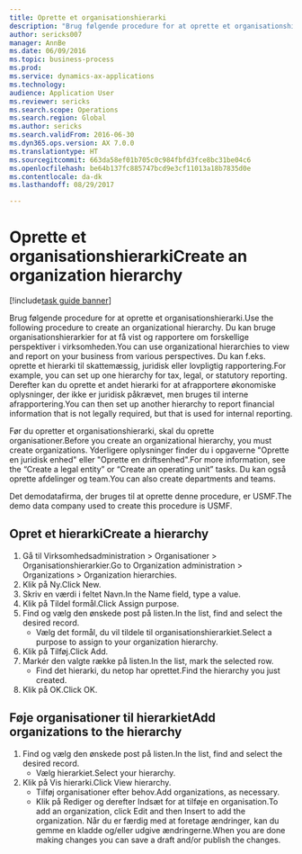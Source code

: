 ```yaml
--- 
title: Oprette et organisationshierarki
description: "Brug følgende procedure for at oprette et organisationshierarki."
author: sericks007
manager: AnnBe
ms.date: 06/09/2016
ms.topic: business-process
ms.prod: 
ms.service: dynamics-ax-applications
ms.technology: 
audience: Application User
ms.reviewer: sericks
ms.search.scope: Operations
ms.search.region: Global
ms.author: sericks
ms.search.validFrom: 2016-06-30
ms.dyn365.ops.version: AX 7.0.0
ms.translationtype: HT
ms.sourcegitcommit: 663da58ef01b705c0c984fbfd3fce8bc31be04c6
ms.openlocfilehash: be64b137fc885747bcd9e3cf11013a18b7835d0e
ms.contentlocale: da-dk
ms.lasthandoff: 08/29/2017

---
```

# <a name="create-an-organization-hierarchy"></a><span data-ttu-id="1b6ca-103">Oprette et organisationshierarki</span><span class="sxs-lookup"><span data-stu-id="1b6ca-103">Create an organization hierarchy</span></span>

[!include[task guide banner](../../includes/task-guide-banner.md)]

<span data-ttu-id="1b6ca-104">Brug følgende procedure for at oprette et organisationshierarki.</span><span class="sxs-lookup"><span data-stu-id="1b6ca-104">Use the following procedure to create an organizational hierarchy.</span></span> <span data-ttu-id="1b6ca-105">Du kan bruge organisationshierarkier for at få vist og rapportere om forskellige perspektiver i virksomheden.</span><span class="sxs-lookup"><span data-stu-id="1b6ca-105">You can use organizational hierarchies to view and report on your business from various perspectives.</span></span> <span data-ttu-id="1b6ca-106">Du kan f.eks. oprette et hierarki til skattemæssig, juridisk eller lovpligtig rapportering.</span><span class="sxs-lookup"><span data-stu-id="1b6ca-106">For example, you can set up one hierarchy for tax, legal, or statutory reporting.</span></span> <span data-ttu-id="1b6ca-107">Derefter kan du oprette et andet hierarki for at afrapportere økonomiske oplysninger, der ikke er juridisk påkrævet, men bruges til interne afrapportering.</span><span class="sxs-lookup"><span data-stu-id="1b6ca-107">You can then set up another hierarchy to report financial information that is not legally required, but that is used for internal reporting.</span></span> 



<span data-ttu-id="1b6ca-108">Før du opretter et organisationshierarki, skal du oprette organisationer.</span><span class="sxs-lookup"><span data-stu-id="1b6ca-108">Before you create an organizational hierarchy, you must create organizations.</span></span> <span data-ttu-id="1b6ca-109">Yderligere oplysninger finder du i opgaverne "Oprette en juridisk enhed" eller "Oprette en driftsenhed".</span><span class="sxs-lookup"><span data-stu-id="1b6ca-109">For more information, see the “Create a legal entity” or “Create an operating unit” tasks.</span></span> <span data-ttu-id="1b6ca-110">Du kan også oprette afdelinger og team.</span><span class="sxs-lookup"><span data-stu-id="1b6ca-110">You can also create departments and teams.</span></span> 



<span data-ttu-id="1b6ca-111">Det demodatafirma, der bruges til at oprette denne procedure, er USMF.</span><span class="sxs-lookup"><span data-stu-id="1b6ca-111">The demo data company used to create this procedure is USMF.</span></span>


## <a name="create-a-hierarchy"></a><span data-ttu-id="1b6ca-112">Opret et hierarki</span><span class="sxs-lookup"><span data-stu-id="1b6ca-112">Create a hierarchy</span></span>
1. <span data-ttu-id="1b6ca-113">Gå til Virksomhedsadministration > Organisationer > Organisationshierarkier.</span><span class="sxs-lookup"><span data-stu-id="1b6ca-113">Go to Organization administration > Organizations > Organization hierarchies.</span></span>
2. <span data-ttu-id="1b6ca-114">Klik på Ny.</span><span class="sxs-lookup"><span data-stu-id="1b6ca-114">Click New.</span></span>
3. <span data-ttu-id="1b6ca-115">Skriv en værdi i feltet Navn.</span><span class="sxs-lookup"><span data-stu-id="1b6ca-115">In the Name field, type a value.</span></span>
4. <span data-ttu-id="1b6ca-116">Klik på Tildel formål.</span><span class="sxs-lookup"><span data-stu-id="1b6ca-116">Click Assign purpose.</span></span>
5. <span data-ttu-id="1b6ca-117">Find og vælg den ønskede post på listen.</span><span class="sxs-lookup"><span data-stu-id="1b6ca-117">In the list, find and select the desired record.</span></span>
    * <span data-ttu-id="1b6ca-118">Vælg det formål, du vil tildele til organisationshierarkiet.</span><span class="sxs-lookup"><span data-stu-id="1b6ca-118">Select a purpose to assign to your organization hierarchy.</span></span>  
6. <span data-ttu-id="1b6ca-119">Klik på Tilføj.</span><span class="sxs-lookup"><span data-stu-id="1b6ca-119">Click Add.</span></span>
7. <span data-ttu-id="1b6ca-120">Markér den valgte række på listen.</span><span class="sxs-lookup"><span data-stu-id="1b6ca-120">In the list, mark the selected row.</span></span>
    * <span data-ttu-id="1b6ca-121">Find det hierarki, du netop har oprettet.</span><span class="sxs-lookup"><span data-stu-id="1b6ca-121">Find the hierarchy you just created.</span></span>  
8. <span data-ttu-id="1b6ca-122">Klik på OK.</span><span class="sxs-lookup"><span data-stu-id="1b6ca-122">Click OK.</span></span>

## <a name="add-organizations-to-the-hierarchy"></a><span data-ttu-id="1b6ca-123">Føje organisationer til hierarkiet</span><span class="sxs-lookup"><span data-stu-id="1b6ca-123">Add organizations to the hierarchy</span></span>
1. <span data-ttu-id="1b6ca-124">Find og vælg den ønskede post på listen.</span><span class="sxs-lookup"><span data-stu-id="1b6ca-124">In the list, find and select the desired record.</span></span>
    * <span data-ttu-id="1b6ca-125">Vælg hierarkiet.</span><span class="sxs-lookup"><span data-stu-id="1b6ca-125">Select your hierarchy.</span></span>  
2. <span data-ttu-id="1b6ca-126">Klik på Vis hierarki.</span><span class="sxs-lookup"><span data-stu-id="1b6ca-126">Click View hierarchy.</span></span>
    * <span data-ttu-id="1b6ca-127">Tilføj organisationer efter behov.</span><span class="sxs-lookup"><span data-stu-id="1b6ca-127">Add organizations, as necessary.</span></span>  
    * <span data-ttu-id="1b6ca-128">Klik på Rediger og derefter Indsæt for at tilføje en organisation.</span><span class="sxs-lookup"><span data-stu-id="1b6ca-128">To add an organization, click Edit and then Insert to add the organization.</span></span>     <span data-ttu-id="1b6ca-129">Når du er færdig med at foretage ændringer, kan du gemme en kladde og/eller udgive ændringerne.</span><span class="sxs-lookup"><span data-stu-id="1b6ca-129">When you are done making changes you can save a draft and/or publish the changes.</span></span>  


